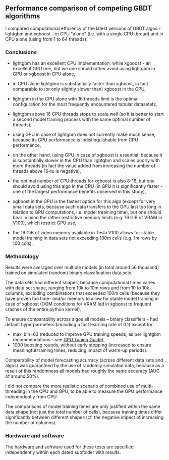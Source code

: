 ## Performance comparison of competing GBDT algorithms

I compared computational efficiency of the latest versions of GBDT algos - lightgbm and xgboost – in GPU "alone" (i.e. with a single CPU thread) and in CPU alone (using from 1 to 64 threads).

### Conclusions

- lightgbm has an excellent CPU implementation, while xgboost - an excellent GPU one, but we one should rather avoid using lightgbm in GPU or xgboost in CPU alone,

- in CPU alone lightgbm is substantially faster than xgboost, in fact comparable to (or only slightly slower than) xgboost in the GPU,

- lightgbm in the CPU alone with 16 threads limit is the optimal configuration for the most frequently encountered tabular datasetets,

- lightgbm above 16 CPU threads stops to scale well (so it is better to start a second model training process with the same optimal number of threads),

- using GPU in case of lightgbm does not currently make much sense, because its GPU performance is indistinguishable from CPU performance,

- on the other hand, using GPU in case of xgboost is essential, because it is substantially slower in the CPU than lightgbm and scales poorly with more threads (in fact the value added from increasing the number of threads above 16-tu is negative),

- the optimal number of CPU threads for xgboost is also 8-16, but one should avoid using this algo in the CPU (in GPU it is significantly faster - one of the largest performance benefits observed in this study),

- xgboost in the GPU is the fastest option for this algo (except for very small data sets, because such data transfers to the GPU last too long in relation to GPU computations, i.e. model treaining time), but one should bear in mind the rather restrictive memory limits (e.g. 16 GiB of VRAM in V100), which restrict GPU use,

- the 16 GiB of video memory available in Tesla V100 allows for stable model training in data sets not exceeding 100m cells (e.g. 1m rows by 100 cols),

### Methodology

Results were averaged over multiple models (in total around 56 thousand) trained on simulated (random) binary classification data sets.

The data sets had different shapes, because computational times varies with data set shape, ranging from 10k to 10m rows and from 10 to 10k columns, excluding combinations that exceeded 100m cells (because they have proven too time- and/or memory to allow for stable model training in case of xgboost (OOM conditions for VRAM led in xgboost to frequent crashes of the entire python kernel).

To ensure comparability across algos all models – binary classifiers - had default hyperparmeters (including a fast learning rate of 0.1) except for:
- max_bin=63 (reduced to improve GPU training speeds, as per lightgbm recommendations - see [GPU Tuning Guide](https://lightgbm.readthedocs.io/en/latest/GPU-Performance.html)), 
- 1000 boosting rounds, without early stopping (increased to ensure meaningful training times, reducing impact of warm-up periods).

Comparability of model forecasting acurracy (across different data sets and algos) was guaranteed by the use of randomly simulated data, because as a result of this randomness all models had roughly the same accuracy (AUC of around 50%).

I did not compare the more realistic scenario of combined use of multi-threading in the CPU and GPU, to be able to measure the GPU performance independently from CPU.

The comparisons of model training times are only justified within the same data shape (not just the total number of cells), because training times differ significantly between different shapes (cf. the negative impact of increasing the number of columns).

### Hardware and software
The hardware and software used for these tests are specified independently within each dated subfolder with results.
